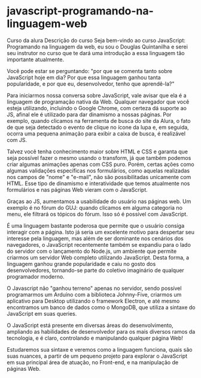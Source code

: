 # javascript-programando-na-linguagem-web
Curso da alura 
Descrição do curso 
Seja bem-vindo ao curso JavaScript: Programando na linguagem da web, eu sou o Douglas Quintanilha e serei seu instrutor no curso que te dará uma introdução a essa linguagem tão importante atualmente.

Você pode estar se perguntando: "por que se comenta tanto sobre JavaScript hoje em dia? Por que essa linguagem ganhou tanta popularidade, e por que eu, desenvolvedor, tenho que aprendê-la?"

Para iniciarmos nossa conversa sobre JavaScript, vale avisar que ela é a linguagem de programação nativa da Web. Qualquer navegador que você esteja utilizando, incluindo o Google Chrome, com certeza dá suporte ao JS, afinal ele é utilizado para dar dinamismo a nossas páginas. Por exemplo, quando clicamos na ferramenta de busca do site da Alura, o fato de que seja detectado o evento de clique no ícone da lupa e, em seguida, ocorra uma pequena animação para exibir a caixa de busca, é realizável com JS.

Talvez você tenha conhecimento maior sobre HTML e CSS e garanta que seja possível fazer o mesmo usando o transform, já que também podemos criar algumas animações apenas com CSS puro. Porém, certas ações como algumas validações específicas nos formulários, como aquelas realizadas nos campos de "nome" e "e-mail", não são possibilitadas unicamente com HTML. Esse tipo de dinamismo e interatividade que temos atualmente nos formulários e nas páginas Web vieram com o JavaScript.

Graças ao JS, aumentamos a usabilidade do usuário nas páginas web. Um exemplo é no fórum do GUJ: quando clicamos em alguma categoria no menu, ele filtrará os tópicos do fórum. Isso só é possível com JavaScript.

É uma linguagem bastante poderosa que permite que o usuário consiga interagir com a página. Isto já seria um excelente motivo para despertar seu interesse pela linguagem, mas além de ser dominante nos cenários dos navegadores, o JavaScript recentemente também se expandiu para o lado do servidor com o lançamento do Node.js, um ambiente que permite criarmos um servidor Web completo utilizando JavaScript. Desta forma, a linguagem ganhou grande popularidade e caiu no gosto dos desenvolvedores, tornando-se parte do coletivo imaginário de qualquer programador moderno.

O Javascript não "ganhou terreno" apenas no servidor, sendo possível programarmos um Arduíno com a biblioteca Johnny-Five, criarmos um aplicativo para Desktop utilizando o framework Electron, e até mesmo encontramos um banco de dados como o MongoDB, que utiliza a sintaxe do JavaScript em suas queries.

O JavaScript está presente em diversas áreas do desenvolvimento, ampliando as habilidades de desenvolvedor para os mais diversos ramos da tecnologia, e é claro, controlando e manipulando qualquer página Web!

Estudaremos sua sintaxe e veremos como a linguagem funciona, quais são suas nuances, a partir de um pequeno projeto para explorar o JavaScript em sua principal área de atuação, no Front-end, e na manipulação de páginas Web.
